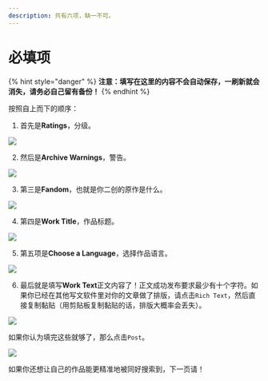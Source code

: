 ```yaml
---
description: 共有六项，缺一不可。
---
```


# 必填项

{% hint style="danger" %}
**注意：填写在这里的内容不会自动保存，一刷新就会消失，请务必自己留有备份！**
{% endhint %}

按照自上而下的顺序：

1. 首先是**Ratings**，分级。

![](../../.gitbook/assets/MTXX\_MH20230313\_200801245.jpg)

2. 然后是**Archive Warnings**，警告。

![](../../.gitbook/assets/MTXX\_MH20230313\_201314212.jpg)

3. 第三是**Fandom**，也就是你二创的原作是什么。

![](../../.gitbook/assets/MTXX\_MH20230313\_201747370.jpg)

4. 第四是**Work Title**，作品标题。

![](../../.gitbook/assets/MTXX\_MH20230313\_202011459.jpg)

5. 第五项是**Choose a Language**，选择作品语言。

![](../../.gitbook/assets/MTXX\_MH20230313\_202234201.jpg)

6. 最后就是填写**Work Text**正文内容了！正文成功发布要求最少有十个字符。如果你已经在其他写文软件里对你的文章做了排版，请点击`Rich Text`，然后直接复制黏贴（用剪贴板复制黏贴的话，排版大概率会丢失）。

![](../../.gitbook/assets/MTXX\_MH20230313\_202711575.jpg)

如果你认为填完这些就够了，那么点击`Post`。

![](../../.gitbook/assets/MTXX\_MH20230313\_204740027.jpg)

如果你还想让自己的作品能更精准地被同好搜索到，下一页请！
